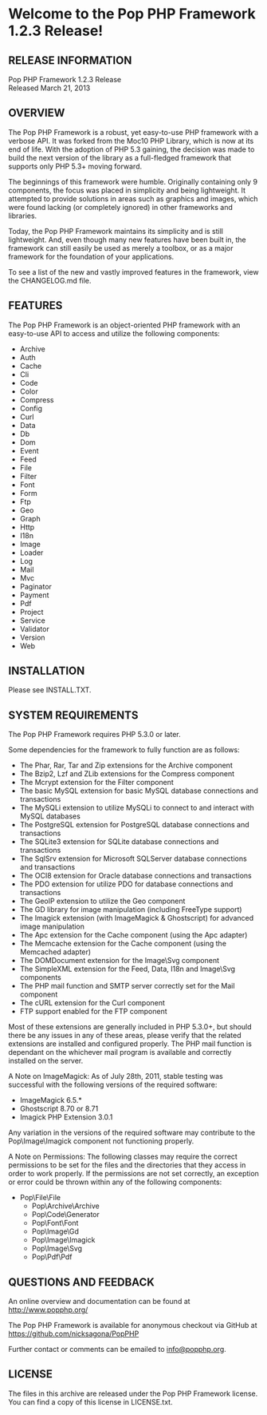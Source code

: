 Welcome to the Pop PHP Framework 1.2.3 Release!
===============================================

RELEASE INFORMATION
-------------------
Pop PHP Framework 1.2.3 Release  
Released March 21, 2013


OVERVIEW
--------
The Pop PHP Framework is a robust, yet easy-to-use PHP framework
with a verbose API. It was forked from the Moc10 PHP Library, which
is now at its end of life. With the adoption of PHP 5.3 gaining, the
decision was made to build the next version of the library as a
full-fledged framework that supports only PHP 5.3+ moving forward.

The beginnings of this framework were humble. Originally containing only
9 components, the focus was placed in simplicity and being lightweight.
It attempted to provide solutions in areas such as graphics and images,
which were found lacking (or completely ignored) in other frameworks
and libraries.

Today, the Pop PHP Framework maintains its simplicity and is still
lightweight. And, even though many new features have been built in,
the framework can still easily be used as merely a toolbox, or as a
major framework for the foundation of your applications.

To see a list of the new and vastly improved features in the framework,
view the CHANGELOG.md file.


FEATURES
--------
The Pop PHP Framework is an object-oriented PHP framework with an
easy-to-use API to access and utilize the following components:

* Archive
* Auth
* Cache
* Cli
* Code
* Color
* Compress
* Config
* Curl
* Data
* Db
* Dom
* Event
* Feed
* File
* Filter
* Font
* Form
* Ftp
* Geo
* Graph
* Http
* I18n
* Image
* Loader
* Log
* Mail
* Mvc
* Paginator
* Payment
* Pdf
* Project
* Service
* Validator
* Version
* Web


INSTALLATION
------------
Please see INSTALL.TXT.


SYSTEM REQUIREMENTS
-------------------
The Pop PHP Framework requires PHP 5.3.0 or later.

Some dependencies for the framework to fully function are as follows:

* The Phar, Rar, Tar and Zip extensions for the Archive component
* The Bzip2, Lzf and ZLib extensions for the Compress component
* The Mcrypt extension for the Filter component
* The basic MySQL extension for basic MySQL database connections and transactions
* The MySQLi extension to utilize MySQLi to connect to and interact with MySQL databases
* The PostgreSQL extension for PostgreSQL database connections and transactions
* The SQLite3 extension for SQLite database connections and transactions
* The SqlSrv extension for Microsoft SQLServer database connections and transactions
* The OCI8 extension for Oracle database connections and transactions
* The PDO extension for utilize PDO for database connections and transactions
* The GeoIP extension to utilize the Geo component
* The GD library for image manipulation (including FreeType support)
* The Imagick extension (with ImageMagick & Ghostscript) for advanced image manipulation
* The Apc extension for the Cache component (using the Apc adapter)
* The Memcache extension for the Cache component (using the Memcached adapter)
* The DOMDocument extension for the Image\Svg component
* The SimpleXML extension for the Feed, Data, I18n and Image\Svg components
* The PHP mail function and SMTP server correctly set for the Mail component
* The cURL extension for the Curl component
* FTP support enabled for the FTP component

Most of these extensions are generally included in PHP 5.3.0+, but should there be
any issues in any of these areas, please verify that the related extensions are
installed and configured properly. The PHP mail function is dependant on the whichever
mail program is available and correctly installed on the server.

A Note on ImageMagick: As of July 28th, 2011, stable testing was successful with the
following versions of the required software:

* ImageMagick 6.5.*
* Ghostscript 8.70 or 8.71
* Imagick PHP Extension 3.0.1

Any variation in the versions of the required software may contribute to the
Pop\Image\Imagick component not functioning properly.

A Note on Permissions: The following classes may require the correct permissions
to be set for the files and the directories that they access in order to work
properly. If the permissions are not set correctly, an exception or error could
be thrown within any of the following components:

* Pop\File\File
    - Pop\Archive\Archive
    - Pop\Code\Generator
    - Pop\Font\Font
    - Pop\Image\Gd
    - Pop\Image\Imagick
    - Pop\Image\Svg
    - Pop\Pdf\Pdf


QUESTIONS AND FEEDBACK
----------------------
An online overview and documentation can be found at
http://www.popphp.org/

The Pop PHP Framework is available for anonymous checkout via
GitHub at https://github.com/nicksagona/PopPHP

Further contact or comments can be emailed to info@popphp.org.


LICENSE
-------
The files in this archive are released under the Pop PHP Framework license.
You can find a copy of this license in LICENSE.txt.
